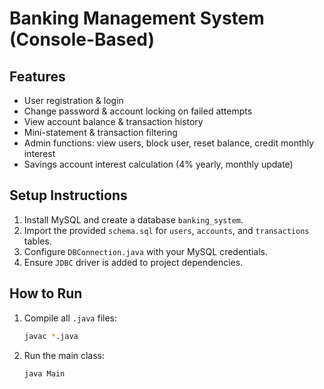 # Banking Management System (Console-Based)

## Features
- User registration & login
- Change password & account locking on failed attempts
- View account balance & transaction history
- Mini-statement & transaction filtering
- Admin functions: view users, block user, reset balance, credit monthly interest
- Savings account interest calculation (4% yearly, monthly update)

## Setup Instructions
1. Install MySQL and create a database `banking_system`.
2. Import the provided `schema.sql` for `users`, `accounts`, and `transactions` tables.
3. Configure `DBConnection.java` with your MySQL credentials.
4. Ensure `JDBC` driver is added to project dependencies.

## How to Run
1. Compile all `.java` files:  
   ```bash
   javac *.java

2. Run the main class:
    ```bash
   java Main
